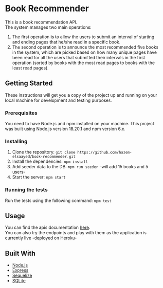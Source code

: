 # Book Recommender

This is a book recommendation API. <br>
The system manages two main operations: 
1. The first operation is to allow the users to submit an interval of starting and ending pages that he/she read in a specific book.
2. The second operation is to announce the most recommended five books in the system, which are picked based on how many unique pages have been read for all the users that submitted their intervals in the first operation (sorted by books with the most read pages to books with the least read pages).

## Getting Started

These instructions will get you a copy of the project up and running on your local machine for development and testing purposes.

### Prerequisites

You need to have Node.js and npm installed on your machine. This project was built using Node.js version 18.20.1 and npm version 6.x.

### Installing

1. Clone the repository: `git clone https://github.com/hazem-elsaayed/book-recommender.git`
2. Install the dependencies: `npm install`
3. Add seeder data to the DB: `npm run seeder` -will add 15 books and 5 users-
4. Start the server: `npm start`

### Running the tests

Run the tests using the following command: `npm test`

## Usage

You can find the apis documentation [here](https://tranquil-hollows-57215-711f2b746bd0.herokuapp.com/api-docs/). <br>
You can also try the endpoints and play with them as the application is currently live -deployed on Heroku-

## Built With

- [Node.js](https://nodejs.org/)
- [Express](https://expressjs.com/)
- [Sequelize](https://sequelize.org/)
- [SQLite](https://www.sqlite.org/index.html)
